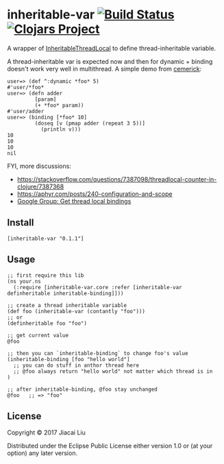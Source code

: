 # inheritable-var [![Build Status](https://travis-ci.org/jiacai2050/inheritable-var.svg?branch=master)](https://travis-ci.org/jiacai2050/inheritable-var) [![Clojars Project](https://img.shields.io/clojars/v/inheritable-var.svg)](https://clojars.org/inheritable-var)

A wrapper of [InheritableThreadLocal](http://docs.oracle.com/javase/7/docs/api/java/lang/InheritableThreadLocal.html) to define thread-inheritable variable.

A thread-inheritable var is expected now and then for dynamic + binding doesn't work very well in multithread. A simple demo from [cemerick](https://cemerick.com/2009/11/03/be-mindful-of-clojures-binding/):

```
user=> (def ^:dynamic *foo* 5)
#'user/*foo*
user=> (defn adder
         [param]
         (+ *foo* param))
#'user/adder
user=> (binding [*foo* 10]
         (doseq [v (pmap adder (repeat 3 5))]
           (println v)))
10
10
10
nil
```
FYI, more discussions:

- https://stackoverflow.com/questions/7387098/threadlocal-counter-in-clojure/7387368
- https://aphyr.com/posts/240-configuration-and-scope
- [Google Group: Get thread local bindings](https://groups.google.com/forum/#!searchin/clojure/inherit$20binding|sort:relevance/clojure/FmsX5SroZJ4/25VYrSmkeDkJ)

## Install

```
[inheritable-var "0.1.1"]
```

## Usage

```
;; first require this lib
(ns your.ns
  (:require [inheritable-var.core :refer [inheritable-var definheritable inheritable-binding]]))

;; create a thread inheritable variable
(def foo (inheritable-var (contantly "foo")))
;; or 
(definheritable foo "foo")

;; get current value
@foo

;; then you can `inheritable-binding` to change foo's value
(inheritable-binding [foo "hello world"]
  ;; you can do stuff in anthor thread here
  ;; @foo always return "hello world" not matter which thread is in
)

;; after inheritable-binding, @foo stay unchanged
@foo   ;; => "foo"
```

## License

Copyright © 2017 Jiacai Liu 

Distributed under the Eclipse Public License either version 1.0 or (at
your option) any later version.
